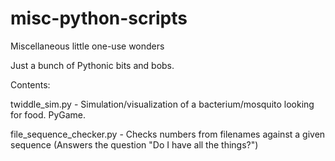 # misc-python-scripts
Miscellaneous little one-use wonders

Just a bunch of Pythonic bits and bobs. 

Contents:

  twiddle_sim.py - Simulation/visualization of a bacterium/mosquito looking for food. PyGame.

  file_sequence_checker.py - Checks numbers from filenames against a given sequence
                             (Answers the question "Do I have all the things?")
